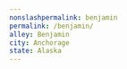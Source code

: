 ```yaml
---
﻿nonslashpermalink: benjamin
permalink: /benjamin/
alley: Benjamin
city: Anchorage
state: Alaska
---
```

